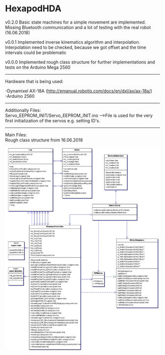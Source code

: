 # HexapodHDA
v0.2.0
Basic state machines for a simple movement are implemented. Missing Bluetooth communication and a lot of testing with the real 
robot (16.06.2018)

v0.0.1
Implemented inverse kinematics algorithm and interpolation. Interpolation need to be checked, 
because we got offset and the time intervals could be problematic   

v0.0.0
Implemented rough class structure for further implementations and tests on the Arduino Mega 2560
_____
Hardware that is being used:

-Dynamixel AX-18A (http://emanual.robotis.com/docs/en/dxl/ax/ax-18a/)  
-Arduino 2560

_____
Additionally Files:  
Servo_EEPROM_INIT/Servo_EEPROM_INIT.ino  -->File is used for the very first initialization of the servos e.g. setting ID's.  
_____
Main Files:  
Rough class structure from 16.06.2018

![alt text](/Hexapod_TeamProject.gif)
